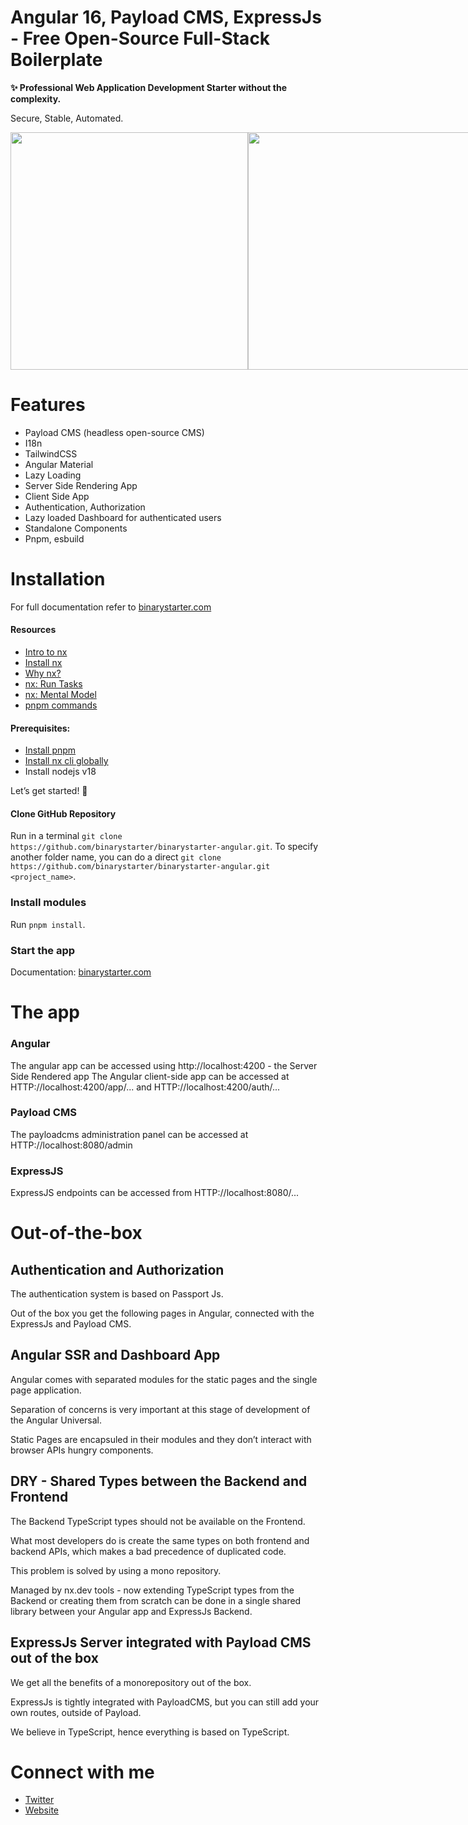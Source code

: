 # Angular 16, Payload CMS, ExpressJs - Free Open-Source Full-Stack Boilerplate
**✨ Professional Web Application Development Starter without the complexity.**

Secure, Stable, Automated.

<div style="display: flex; flex-direction: row; justify-content: space-between;">
      <img src="https://binarystarter.com/assets/images/angular/free-architecture-nodejs.png" width="380px" style="width: '100%'; height: auto;"/>
      <img src="https://binarystarter.com/assets/images/angular/free-architecture-angular.png" width="380px" style="width: '100%'; height: auto;"/>
</div>


# Features
- Payload CMS (headless open-source CMS)
- I18n
- TailwindCSS
- Angular Material
- Lazy Loading
- Server Side Rendering App
- Client Side App
- Authentication, Authorization
- Lazy loaded Dashboard for authenticated users
- Standalone Components
- Pnpm, esbuild

# Installation
For full documentation refer to [binarystarter.com](https://binarystarter.com/s/documentation)

#### Resources

- [Intro to nx](https://nx.dev/getting-started/intro)
- [Install nx](https://nx.dev/getting-started/installation)
- [Why nx?](https://nx.dev/getting-started/why-nx)
- [nx: Run Tasks](https://nx.dev/core-features/run-tasks)
- [nx: Mental Model](https://nx.dev/concepts/mental-model)
- [pnpm commands](https://github.com/nvm-sh/nvm#usage)

#### Prerequisites:

- [Install pnpm](https://pnpm.io/installation)
- [Install nx cli globally](https://nx.dev/getting-started/installation#installing-nx-globally)
- Install nodejs v18

Let’s get started! 🚀

#### Clone GitHub Repository

Run in a terminal `git clone https://github.com/binarystarter/binarystarter-angular.git`. To specify another folder name, you can do a direct `git clone https://github.com/binarystarter/binarystarter-angular.git <project_name>`. 

### Install modules

Run `pnpm install`.

### Start the app
Documentation: [binarystarter.com](https://binarystarter.com/s/documentation)

# The app

### Angular
The angular app can be accessed using http://localhost:4200 - the Server Side Rendered app
The Angular client-side app can be accessed at HTTP://localhost:4200/app/... and HTTP://localhost:4200/auth/...

### Payload CMS
The payloadcms administration panel can be accessed at HTTP://localhost:8080/admin

### ExpressJS
ExpressJS endpoints can be accessed from HTTP://localhost:8080/...

# Out-of-the-box

## Authentication and Authorization

The authentication system is based on Passport Js.

Out of the box you get the following pages in Angular, connected with the ExpressJs and Payload CMS.

## Angular SSR and Dashboard App

Angular comes with separated modules for the static pages and the single page application.

Separation of concerns is very important at this stage of development of the Angular Universal.

Static Pages are encapsuled in their modules and they don’t interact with browser APIs hungry components.

## DRY - Shared Types between the Backend and Frontend

The Backend TypeScript types should not be available on the Frontend.

What most developers do is create the same types on both frontend and backend APIs, which makes a bad precedence of duplicated code.

This problem is solved by using a mono repository.

Managed by nx.dev tools - now extending TypeScript types from the Backend or creating them from scratch can be done in a single shared library between your Angular app and ExpressJs Backend.

## ExpressJs Server integrated with Payload CMS out of the box

We get all the benefits of a monorepository out of the box.

ExpressJs is tightly integrated with PayloadCMS, but you can still add your own routes, outside of Payload.

We believe in TypeScript, hence everything is based on TypeScript.


# Connect with me

- [Twitter](https://twitter.com/florinmtsc)
- [Website](https://binarycentrum.com/)

